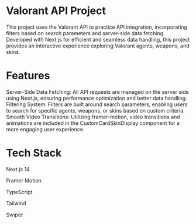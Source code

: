 <h1>Valorant API Project</h1>
This project uses the Valorant API to practice API integration, incorporating filters based on search parameters and server-side data fetching. Developed with Next.js for efficient and seamless data handling, this project provides an interactive experience exploring Valorant agents, weapons, and skins.

<h1>Features</h1>

Server-Side Data Fetching: All API requests are managed on the server side using Next.js, ensuring performance optimization and better data handling.
Filtering System: Filters are built around search parameters, enabling users to search for specific agents, weapons, or skins based on custom criteria.
Smooth Video Transitions: Utilizing framer-motion, video transitions and animations are included in the CustomCardSkinDisplay component for a more engaging user experience.


<h1>Tech Stack</h1>

<p>Next.js 14</p>
<p>Framer Motion</p>
<p>TypeScript</p>
<p>Tailwind</p>
<p>Swiper</p>



